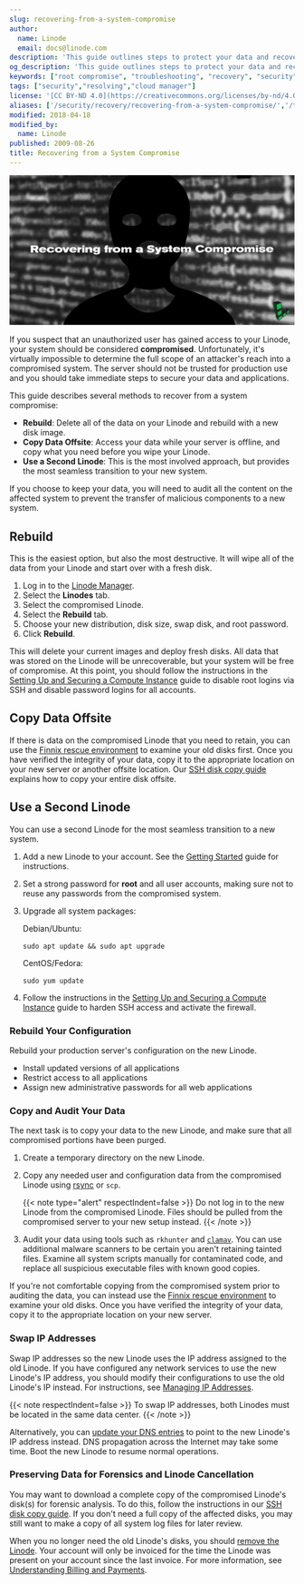 ```yaml
---
slug: recovering-from-a-system-compromise
author:
  name: Linode
  email: docs@linode.com
description: 'This guide outlines steps to protect your data and recover your system in the event of a suspected system compromise.'
og_description: 'This guide outlines steps to protect your data and recover your system in the event of a suspected system compromise.'
keywords: ["root compromise", "troubleshooting", "recovery", "security"]
tags: ["security","resolving","cloud manager"]
license: '[CC BY-ND 4.0](https://creativecommons.org/licenses/by-nd/4.0)'
aliases: ['/security/recovery/recovering-from-a-system-compromise/','/troubleshooting/compromise-recovery/','/security/recovering-from-a-system-compromise/']
modified: 2018-04-18
modified_by:
  name: Linode
published: 2009-08-26
title: Recovering from a System Compromise
---
```


![Recovering from a System Compromise](recovering-from-system-compromise-title.jpg "Recovering from a System Compromise")

If you suspect that an unauthorized user has gained access to your Linode, your system should be considered **compromised**. Unfortunately, it's virtually impossible to determine the full scope of an attacker's reach into a compromised system. The server should not be trusted for production use and you should take immediate steps to secure your data and applications.

This guide describes several methods to recover from a system compromise:

-   **Rebuild**: Delete all of the data on your Linode and rebuild with a new disk image.
-   **Copy Data Offsite**: Access your data while your server is offline, and copy what you need before you wipe your Linode.
-   **Use a Second Linode**: This is the most involved approach, but provides the most seamless transition to your new system.

If you choose to keep your data, you will need to audit all the content on the affected system to prevent the transfer of malicious components to a new system.

## Rebuild

This is the easiest option, but also the most destructive. It will wipe all of the data from your Linode and start over with a fresh disk.

1.  Log in to the [Linode Manager](https://cloud.linode.com/).
2.  Select the **Linodes** tab.
3.  Select the compromised Linode.
4.  Select the **Rebuild** tab.
5.  Choose your new distribution, disk size, swap disk, and root password.
6.  Click **Rebuild**.

This will delete your current images and deploy fresh disks. All data that was stored on the Linode will be unrecoverable, but your system will be free of compromise. At this point, you should follow the instructions in the [Setting Up and Securing a Compute Instance](/docs/guides/set-up-and-secure/) guide to disable root logins via SSH and disable password logins for all accounts.

## Copy Data Offsite

If there is data on the compromised Linode that you need to retain, you can use the [Finnix rescue environment](/docs/guides/rescue-and-rebuild/) to examine your old disks first. Once you have verified the integrity of your data, copy it to the appropriate location on your new server or another offsite location. Our [SSH disk copy guide](/docs/guides/copying-a-disk-image-over-ssh/) explains how to copy your entire disk offsite.

## Use a Second Linode

You can use a second Linode for the most seamless transition to a new system.

1.  Add a new Linode to your account. See the [Getting Started](/docs/guides/getting-started/) guide for instructions.
2.  Set a strong password for **root** and all user accounts, making sure not to reuse any passwords from the compromised system.
3.  Upgrade all system packages:

    Debian/Ubuntu:

        sudo apt update && sudo apt upgrade

    CentOS/Fedora:

        sudo yum update

4.  Follow the instructions in the [Setting Up and Securing a Compute Instance](/docs/guides/set-up-and-secure/) guide to harden SSH access and activate the firewall.

### Rebuild Your Configuration

Rebuild your production server's configuration on the new Linode.

-   Install updated versions of all applications
-   Restrict access to all applications
-   Assign new administrative passwords for all web applications

### Copy and Audit Your Data

The next task is to copy your data to the new Linode, and make sure that all compromised portions have been purged.

1.  Create a temporary directory on the new Linode.
2.  Copy any needed user and configuration data from the compromised Linode using [rsync](/docs/guides/introduction-to-rsync/) or `scp`.

    {{< note type="alert" respectIndent=false >}}
Do not log in to the new Linode from the compromised Linode. Files should be pulled from the compromised server to your new setup instead.
{{< /note >}}

3.  Audit your data using tools such as `rkhunter` and [`clamav`](/docs/guides/scanning-your-linode-for-malware/). You can use additional malware scanners to be certain you aren't retaining tainted files. Examine all system scripts manually for contaminated code, and replace all suspicious executable files with known good copies.

If you're not comfortable copying from the compromised system prior to auditing the data, you can instead use the [Finnix rescue environment](/docs/guides/rescue-and-rebuild/) to examine your old disks. Once you have verified the integrity of your data, copy it to the appropriate location on your new server.

### Swap IP Addresses

Swap IP addresses so the new Linode uses the IP address assigned to the old Linode. If you have configured any network services to use the new Linode's IP address, you should modify their configurations to use the old Linode's IP instead. For instructions, see [Managing IP Addresses](/docs/guides/managing-ip-addresses/#transferring-ip-addresses).

{{< note respectIndent=false >}}
To swap IP addresses, both Linodes must be located in the same data center.
{{< /note >}}

Alternatively, you can [update your DNS entries](/docs/guides/hosting-a-website-ubuntu-18-04/#add-dns-records) to point to the new Linode's IP address instead. DNS propagation across the Internet may take some time. Boot the new Linode to resume normal operations.

### Preserving Data for Forensics and Linode Cancellation

You may want to download a complete copy of the compromised Linode's disk(s) for forensic analysis. To do this, follow the instructions in our [SSH disk copy guide](/docs/guides/copying-a-disk-image-over-ssh/). If you don't need a full copy of the affected disks, you may still want to make a copy of all system log files for later review.

When you no longer need the old Linode's disks, you should [remove the Linode](/docs/products/platform/billing/guides/stop-billing/). Your account will only be invoiced for the time the Linode was present on your account since the last invoice. For more information, see [Understanding Billing and Payments](/docs/products/platform/billing/).
